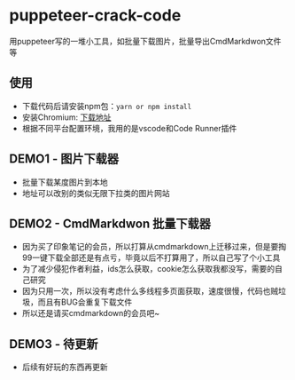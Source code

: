 # puppeteer-crack-code
用puppeteer写的一堆小工具，如批量下载图片，批量导出CmdMarkdwon文件等

## 使用

* 下载代码后请安装npm包：`yarn or npm install`
* 安装Chromium: [下载地址](https://download-chromium.appspot.com/)
* 根据不同平台配置环境，我用的是vscode和Code Runner插件

## DEMO1 - 图片下载器

* 批量下载某度图片到本地
* 地址可以改别的类似无限下拉类的图片网站

## DEMO2 - CmdMarkdwon 批量下载器

* 因为买了印象笔记的会员，所以打算从cmdmarkdown上迁移过来，但是要掏99一键下载全部还是有点亏，毕竟以后不打算用了，所以自己写了个小工具
* 为了减少侵犯作者利益，ids怎么获取，cookie怎么获取我都没写，需要的自己研究
* 因为只用一次，所以没有考虑什么多线程多页面获取，速度很慢，代码也贼垃圾，而且有BUG会重复下载文件
* 所以还是请买cmdmarkdown的会员吧~

## DEMO3 - 待更新
* 后续有好玩的东西再更新